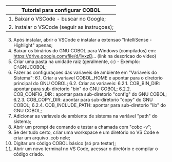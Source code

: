| Tutorial para configurar COBOL |
| ------------------------------ |
|1. Baixar o VSCode - buscar no Google;|
|2. Instalar o VSCode (seguir as instruçoes);|
3. Após instalar, abrir o VSCode e instalar a extensao "IntelliSense - Highlight" apenas;
4. Baixar os binários do GNU COBOL para Windows (compilados) em: https://drive.google.com/file/d/1vxzD... (link na descricao do video)
5. Criar uma pasta na unidade raiz (geralmente, c:\) - Exemplo: C:\GNUCOBOL;
6. Fazer as configuraçoes das variaveis de ambiente em "Variaveis do Sistema":
  6.1. Criar a variavel COBOL_HOME e apontar para o diretorio principal do GNU COBOL;
  6.2. Criar as variaveis:
  6.2.1. COB_BIN_DIR: apontar para sub-diretorio "bin" do GNU COBOL;
  6.2.2. COB_CONFIG_DIR : apontar para sub-diretorio "config" do GNU COBOL;
  6.2.3. COB_COPY_DIR: apontar para sub-diretorio "copy" do GNU COBOL;
  6.2.4. COB_INCLUDE_PATH: apontar para sub-diretorio "lib" do GNU COBOL;
7. Adicionar as variaveis de ambiente de sistema na variável "path" do sistema;
8. Abrir um prompt de comando e testar a chamada com "cobc -v";
9. Se der tudo certo, criar uma workspace e um diretório no VS Code e criar um arquivo .cob nele;
10. Digitar um código COBOL básico (só pra testar);
11. Abrir um novo terminal no VS Code, acessar o diretório e compilar o código criado.
